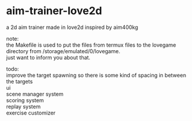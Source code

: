 # aim-trainer-love2d

a 2d aim trainer made in love2d inspired by aim400kg

note:  
    the Makefile is used to put the files from termux files to the lovegame directory from /storage/emulated/0/lovegame.  
just want to inform you about that.

todo:  
    improve the target spawning so there is some kind of spacing in between the targets  
    ui  
    scene manager system  
    scoring system  
    replay system  
    exercise customizer  
